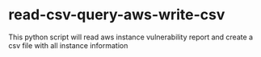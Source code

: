 # read-csv-query-aws-write-csv
This python script will read aws instance vulnerability report and create a csv file with all instance information
